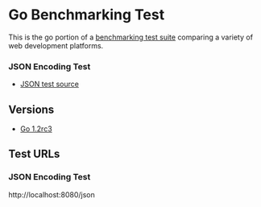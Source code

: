 # Go Benchmarking Test

This is the go portion of a [benchmarking test suite](../) comparing a variety of web development platforms.

### JSON Encoding Test
* [JSON test source](src/hello/hello.go)

## Versions

* [Go 1.2rc3](http://golang.org/)

## Test URLs

### JSON Encoding Test

http://localhost:8080/json
